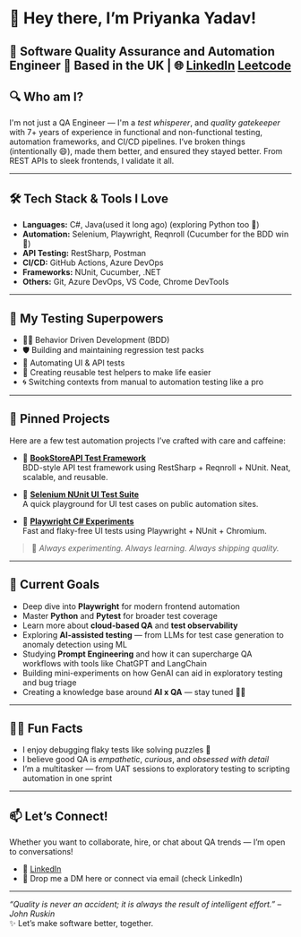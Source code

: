 # 👋 Hey there, I’m Priyanka Yadav!

🚀 Software Quality Assurance and Automation Engineer 
📍 Based in the UK | 🌐 [LinkedIn](https://www.linkedin.com/in/pvrano) 
[Leetcode](https://leetcode.com/u/pvrano/)
---

## 🔍 Who am I?
I'm not just a QA Engineer — I'm a *test whisperer*, and *quality gatekeeper* with 7+ years of experience in functional and non-functional testing, automation frameworks, and CI/CD pipelines. I’ve broken things (intentionally 😄), made them better, and ensured they stayed better. From REST APIs to sleek frontends, I validate it all.

---

## 🛠️ Tech Stack & Tools I Love
- **Languages:** C#, Java(used it long ago) (exploring Python too 🐍)
- **Automation:** Selenium, Playwright, Reqnroll (Cucumber for the BDD win 🥒)
- **API Testing:** RestSharp, Postman
- **CI/CD:** GitHub Actions, Azure DevOps
- **Frameworks:** NUnit, Cucumber, .NET
- **Others:** Git, Azure DevOps, VS Code, Chrome DevTools

---

## 🧪 My Testing Superpowers
- 👩‍🔬 Behavior Driven Development (BDD)
- 🛡️ Building and maintaining regression test packs
- 🤖 Automating UI & API tests
- 🧰 Creating reusable test helpers to make life easier
- 🌀 Switching contexts from manual to automation testing like a pro

---

## 📌 Pinned Projects
Here are a few test automation projects I’ve crafted with care and caffeine:

- 🔹 **[BookStoreAPI Test Framework](https://github.com/pvrano/DemoQABookStoreApiTest)**  
  BDD-style API test framework using RestSharp + Reqnroll + NUnit. Neat, scalable, and reusable.

- 🔹 **[Selenium NUnit UI Test Suite](https://github.com/pvrano/selenium-online-electronic-store-test)**  
  A quick playground for UI test cases on public automation sites.

- 🔹 **[Playwright C# Experiments](https://github.com/pvrano/PlaywrightWithCSharp.git)**  
  Fast and flaky-free UI tests using Playwright + NUnit + Chromium.

> 🔧 *Always experimenting. Always learning. Always shipping quality.*

---

## 🎯 Current Goals
- Deep dive into **Playwright** for modern frontend automation
- Master **Python** and **Pytest** for broader test coverage
- Learn more about **cloud-based QA** and **test observability**
- Exploring **AI-assisted testing** — from LLMs for test case generation to anomaly detection using ML
- Studying **Prompt Engineering** and how it can supercharge QA workflows with tools like ChatGPT and LangChain
- Building mini-experiments on how GenAI can aid in exploratory testing and bug triage
- Creating a knowledge base around **AI x QA** — stay tuned 👀💃

---

## 🦸‍♀️ Fun Facts
- I enjoy debugging flaky tests like solving puzzles 🧩  
- I believe good QA is *empathetic*, *curious*, and *obsessed with detail*  
- I’m a multitasker — from UAT sessions to exploratory testing to scripting automation in one sprint

---

## 📫 Let’s Connect!
Whether you want to collaborate, hire, or chat about QA trends — I’m open to conversations!

- 🔗 [LinkedIn](https://www.linkedin.com/in/pvrano)
- 💌 Drop me a DM here or connect via email (check LinkedIn)

---

_“Quality is never an accident; it is always the result of intelligent effort.” – John Ruskin_  
✨ Let’s make software better, together.
<!--
**pvrano/pvrano** is a ✨ _special_ ✨ repository because its `README.md` (this file) appears on your GitHub profile.

Here are some ideas to get you started:

- 🔭 I’m currently working on ...
- 🌱 I’m currently learning ...
- 👯 I’m looking to collaborate on ...
- 🤔 I’m looking for help with ...
- 💬 Ask me about ...
- 📫 How to reach me: ...
- 😄 Pronouns: ...
- ⚡ Fun fact: ...
-->
